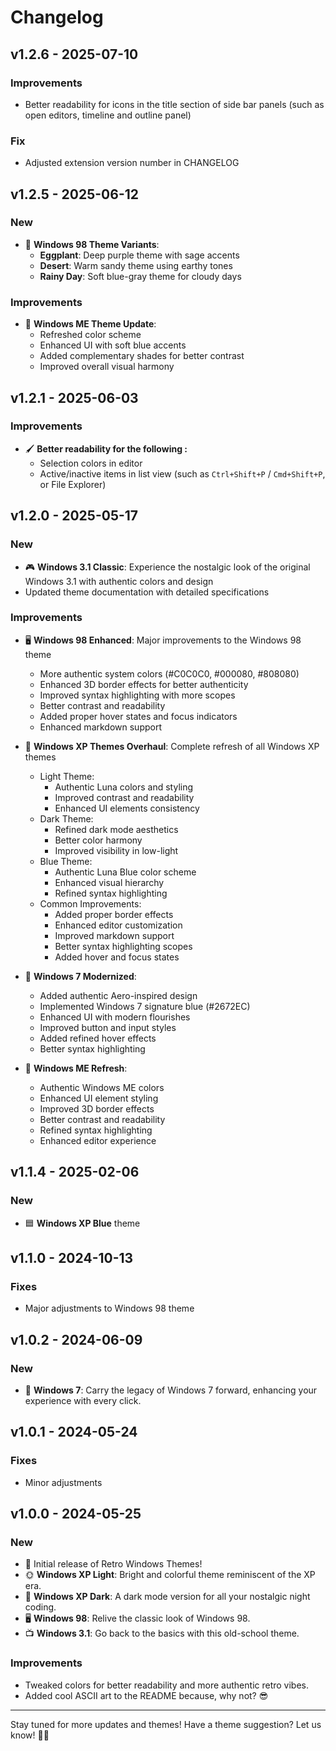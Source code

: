 # Changelog

## v1.2.6 - 2025-07-10
### Improvements
- Better readability for icons in the title section of side bar panels (such as open editors, timeline and outline panel)
### Fix
- Adjusted extension version number in CHANGELOG

## v1.2.5 - 2025-06-12
### New
- 🎨 **Windows 98 Theme Variants**:
  - **Eggplant**: Deep purple theme with sage accents
  - **Desert**: Warm sandy theme using earthy tones
  - **Rainy Day**: Soft blue-gray theme for cloudy days

### Improvements
- 🔄 **Windows ME Theme Update**:
  - Refreshed color scheme
  - Enhanced UI with soft blue accents
  - Added complementary shades for better contrast
  - Improved overall visual harmony

## v1.2.1 - 2025-06-03
### Improvements
- 🖌️ **Better readability for the following :**
  - Selection colors in editor
  -  Active/inactive items in list view (such as `Ctrl+Shift+P` / `Cmd+Shift+P`, or File Explorer)

## v1.2.0 - 2025-05-17
### New
- 🎮 **Windows 3.1 Classic**: Experience the nostalgic look of the original Windows 3.1 with authentic colors and design
- Updated theme documentation with detailed specifications

### Improvements
- 🖥️ **Windows 98 Enhanced**: Major improvements to the Windows 98 theme
  - More authentic system colors (#C0C0C0, #000080, #808080)
  - Enhanced 3D border effects for better authenticity
  - Improved syntax highlighting with more scopes
  - Better contrast and readability
  - Added proper hover states and focus indicators
  - Enhanced markdown support

- 🎨 **Windows XP Themes Overhaul**: Complete refresh of all Windows XP themes
  - Light Theme:
    - Authentic Luna colors and styling
    - Improved contrast and readability
    - Enhanced UI elements consistency
  - Dark Theme:
    - Refined dark mode aesthetics
    - Better color harmony
    - Improved visibility in low-light
  - Blue Theme:
    - Authentic Luna Blue color scheme
    - Enhanced visual hierarchy
    - Refined syntax highlighting
  - Common Improvements:
    - Added proper border effects
    - Enhanced editor customization
    - Improved markdown support
    - Better syntax highlighting scopes
    - Added hover and focus states

- 🌟 **Windows 7 Modernized**:
  - Added authentic Aero-inspired design
  - Implemented Windows 7 signature blue (#2672EC)
  - Enhanced UI with modern flourishes
  - Improved button and input styles
  - Added refined hover effects
  - Better syntax highlighting

- 🔄 **Windows ME Refresh**:
  - Authentic Windows ME colors
  - Enhanced UI element styling
  - Improved 3D border effects
  - Better contrast and readability
  - Refined syntax highlighting
  - Enhanced editor experience

## v1.1.4 - 2025-02-06
### New
- 🟦 **Windows XP Blue** theme

## v1.1.0 - 2024-10-13
### Fixes
- Major adjustments to Windows 98 theme

## v1.0.2 - 2024-06-09
### New
- 🚀 **Windows 7**: Carry the legacy of Windows 7 forward, enhancing your experience with every click.

## v1.0.1 - 2024-05-24
### Fixes
- Minor adjustments

## v1.0.0 - 2024-05-25

### New
- 🎉 Initial release of Retro Windows Themes!
- 🌞 **Windows XP Light**: Bright and colorful theme reminiscent of the XP era.
- 🌚 **Windows XP Dark**: A dark mode version for all your nostalgic night coding.
- 🖥️ **Windows 98**: Relive the classic look of Windows 98.
- 📺 **Windows 3.1**: Go back to the basics with this old-school theme.

### Improvements
- Tweaked colors for better readability and more authentic retro vibes.
- Added cool ASCII art to the README because, why not? 😎

---

Stay tuned for more updates and themes! Have a theme suggestion? Let us know! 🎨🚀
